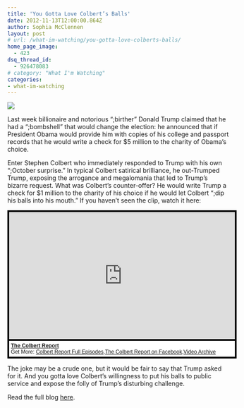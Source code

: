 ```yaml
---
title: 'You Gotta Love Colbert’s Balls'
date: 2012-11-13T12:00:00.864Z
author: Sophia McClennen
layout: post
# url: /what-im-watching/you-gotta-love-colberts-balls/
home_page_image:
  - 423
dsq_thread_id:
  - 926478083
# category: "What I'm Watching"
categories: 
- what-im-watching 
---
```


![](/uploads/colbert-trump-592x364.jpg)

Last week billionaire and notorious “;birther” Donald Trump claimed that he had a “;bombshell” that would change the election: he announced that if President Obama would provide him with copies of his college and passport records that he would write a check for $5 million to the charity of Obama’s choice.


Enter Stephen Colbert who immediately responded to Trump with his own “;October surprise.” In typical Colbert satirical brilliance, he out-Trumped Trump, exposing the arrogance and megalomania that led to Trump’s bizarre request. What was Colbert’s counter-offer? He would write Trump a check for $1 million to the charity of his choice if he would let Colbert “;dip his balls into his mouth.” If you haven’t seen the clip, watch it here:

<div style="background-color:#000000;width:520px;"><div style="padding:4px;"><iframe src="https://media.mtvnservices.com/embed/mgid:arc:video:comedycentral.com:c20211dc-cd31-449b-b0a9-d062b81bd43e" width="512" height="288" frameborder="0"></iframe><p style="text-align:left;background-color:#FFFFFF;padding:4px;margin-top:4px;margin-bottom:0px;font-family:Arial, Helvetica, sans-serif;font-size:12px;"><b><a href="https://thecolbertreport.cc.com/">The Colbert Report</a></b><br/>Get More: <a href="https://thecolbertreport.cc.com/full-episodes">Colbert Report Full Episodes</a>,<a href="https://www.facebook.com/thecolbertreport">The Colbert Report on Facebook</a>,<a href="https://thecolbertreport.cc.com/videos">Video Archive</a></p></div></div>

The joke may be a crude one, but it would be fair to say that Trump asked for it. And you gotta love Colbert’s willingness to put his balls to public service and expose the folly of Trump’s disturbing challenge.

Read the full blog [here][1].

 [1]: https://www.huffingtonpost.com/sophia-a-mcclennen/stephen-colbert-donald-trump_b_2042379.html
